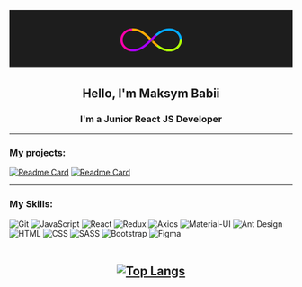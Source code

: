 [![Header](https://github.com/MaksymMakiaveli/MaksymMakiaveli/blob/master/assets/PG23.gif)](https://github.com/MaksymMakiaveli)

## <p align="center">**Hello, I'm Maksym Babii**</p>

### <p align="center">**I'm a Junior React JS Developer**</p>

---

### **My projects:**

[![Readme Card](https://github-readme-stats.vercel.app/api/pin/?username=MaksymMakiaveli&repo=WeatherProjectReact&theme=react 'Open WeatherProjectReact')](https://github.com/MaksymMakiaveli/WeatherProjectReact)
[![Readme Card](https://github-readme-stats.vercel.app/api/pin/?username=MaksymMakiaveli&repo=IT-Kamasutra-React-Project&theme=react 'Open IT-Kamasutra-React-Project')](https://github.com/MaksymMakiaveli/IT-Kamasutra-React-Project)

---

### **My Skills:**

![Git](https://img.shields.io/static/v1?style=for-the-badge&logo=Git&label=&message=Git&color=4b4453)
![JavaScript](https://img.shields.io/static/v1?style=for-the-badge&logo=JavaScript&label=&message=Javascript&color=4b4453)
![React](https://img.shields.io/static/v1?style=for-the-badge&logo=React&label=&message=React&color=4b4453)
![Redux](https://img.shields.io/static/v1?style=for-the-badge&logo=Redux&label=&message=Redux&color=4b4453&logoColor=764ABC)
![Axios](https://img.shields.io/static/v1?style=for-the-badge&logo=A-Frame&label=&message=Axios&color=4b4453)
![Material-UI](https://img.shields.io/static/v1?style=for-the-badge&logo=Material-UI&label=&message=Material-UI&color=4b4453&logoColor=0081CB)
![Ant Design](https://img.shields.io/static/v1?style=for-the-badge&logo=Ant+Design&label=&message=Ant+Design&color=4b4453&logoColor=0170FE)
![HTML](https://img.shields.io/static/v1?style=for-the-badge&logo=Html5&label=&message=HTML5&color=4b4453)
![CSS](https://img.shields.io/static/v1?style=for-the-badge&logo=CSS3&label=&message=CSS3&color=4b4453&logoColor=1572B6)
![SASS](https://img.shields.io/static/v1?style=for-the-badge&logo=SASS&label=&message=SASS&color=4b4453)
![Bootstrap](https://img.shields.io/static/v1?style=for-the-badge&logo=Bootstrap&label=&message=Bootstrap&color=4b4453)
![Figma](https://img.shields.io/static/v1?style=for-the-badge&logo=Figma&label=&message=Figma&color=4b4453)
<br/>
<br/>

## <div align="center">[![Top Langs](https://github-readme-stats.vercel.app/api/top-langs/?username=MaksymMakiaveli&layout=compact&theme=react 'open README.md')](https://github.com/MaksymMakiaveli/MaksymMakiaveli)</div>
